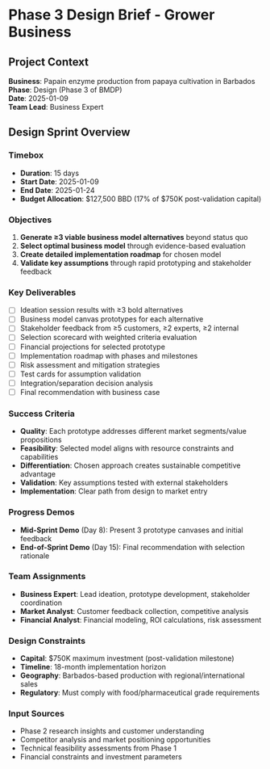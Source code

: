 # Phase 3 Design Brief - Grower Business

## Project Context

**Business**: Papain enzyme production from papaya cultivation in Barbados  
**Phase**: Design (Phase 3 of BMDP)  
**Date**: 2025-01-09  
**Team Lead**: Business Expert  

## Design Sprint Overview

### Timebox

- **Duration**: 15 days
- **Start Date**: 2025-01-09
- **End Date**: 2025-01-24
- **Budget Allocation**: $127,500 BBD (17% of $750K post-validation capital)

### Objectives

1. **Generate ≥3 viable business model alternatives** beyond status quo
2. **Select optimal business model** through evidence-based evaluation
3. **Create detailed implementation roadmap** for chosen model
4. **Validate key assumptions** through rapid prototyping and stakeholder feedback

### Key Deliverables

- [ ] Ideation session results with ≥3 bold alternatives
- [ ] Business model canvas prototypes for each alternative
- [ ] Stakeholder feedback from ≥5 customers, ≥2 experts, ≥2 internal
- [ ] Selection scorecard with weighted criteria evaluation
- [ ] Financial projections for selected prototype
- [ ] Implementation roadmap with phases and milestones
- [ ] Risk assessment and mitigation strategies
- [ ] Test cards for assumption validation
- [ ] Integration/separation decision analysis
- [ ] Final recommendation with business case

### Success Criteria

- **Quality**: Each prototype addresses different market segments/value propositions
- **Feasibility**: Selected model aligns with resource constraints and capabilities
- **Differentiation**: Chosen approach creates sustainable competitive advantage
- **Validation**: Key assumptions tested with external stakeholders
- **Implementation**: Clear path from design to market entry

### Progress Demos

- **Mid-Sprint Demo** (Day 8): Present 3 prototype canvases and initial feedback
- **End-of-Sprint Demo** (Day 15): Final recommendation with selection rationale

### Team Assignments

- **Business Expert**: Lead ideation, prototype development, stakeholder coordination
- **Market Analyst**: Customer feedback collection, competitive analysis
- **Financial Analyst**: Financial modeling, ROI calculations, risk assessment

### Design Constraints

- **Capital**: $750K maximum investment (post-validation milestone)
- **Timeline**: 18-month implementation horizon
- **Geography**: Barbados-based production with regional/international sales
- **Regulatory**: Must comply with food/pharmaceutical grade requirements

### Input Sources

- Phase 2 research insights and customer understanding
- Competitor analysis and market positioning opportunities
- Technical feasibility assessments from Phase 1
- Financial constraints and investment parameters
